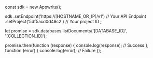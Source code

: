 const sdk = new Appwrite();

sdk
    .setEndpoint('https://[HOSTNAME_OR_IP]/v1') // Your API Endpoint
    .setProject('5df5acd0d48c2') // Your project ID
;

let promise = sdk.databases.listDocuments('[DATABASE_ID]', '[COLLECTION_ID]');

promise.then(function (response) {
    console.log(response); // Success
}, function (error) {
    console.log(error); // Failure
});